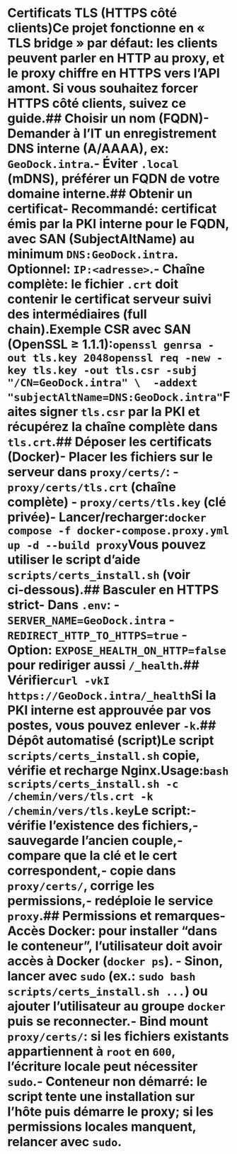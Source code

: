 # Certificats TLS (HTTPS côté clients)Ce projet fonctionne en « TLS bridge » par défaut: les clients peuvent parler en HTTP au proxy, et le proxy chiffre en HTTPS vers l’API amont. Si vous souhaitez forcer HTTPS côté clients, suivez ce guide.## Choisir un nom (FQDN)- Demander à l’IT un enregistrement DNS interne (A/AAAA), ex: `GeoDock.intra`.- Éviter `.local` (mDNS), préférer un FQDN de votre domaine interne.## Obtenir un certificat- Recommandé: certificat émis par la PKI interne pour le FQDN, avec SAN (SubjectAltName) au minimum `DNS:GeoDock.intra`. Optionnel: `IP:<adresse>`.- Chaîne complète: le fichier `.crt` doit contenir le certificat serveur suivi des intermédiaires (full chain).Exemple CSR avec SAN (OpenSSL ≥ 1.1.1):```openssl genrsa -out tls.key 2048openssl req -new -key tls.key -out tls.csr -subj "/CN=GeoDock.intra" \  -addext "subjectAltName=DNS:GeoDock.intra"```Faites signer `tls.csr` par la PKI et récupérez la chaîne complète dans `tls.crt`.## Déposer les certificats (Docker)- Placer les fichiers sur le serveur dans `proxy/certs/`:  - `proxy/certs/tls.crt` (chaîne complète)  - `proxy/certs/tls.key` (clé privée)- Lancer/recharger:```docker compose -f docker-compose.proxy.yml up -d --build proxy```Vous pouvez utiliser le script d’aide `scripts/certs_install.sh` (voir ci‑dessous).## Basculer en HTTPS strict- Dans `.env`:  - `SERVER_NAME=GeoDock.intra`  - `REDIRECT_HTTP_TO_HTTPS=true`  - Option: `EXPOSE_HEALTH_ON_HTTP=false` pour rediriger aussi `/_health`.## Vérifier```curl -vkI https://GeoDock.intra/_health```Si la PKI interne est approuvée par vos postes, vous pouvez enlever `-k`.## Dépôt automatisé (script)Le script `scripts/certs_install.sh` copie, vérifie et recharge Nginx.Usage:```bash scripts/certs_install.sh -c /chemin/vers/tls.crt -k /chemin/vers/tls.key```Le script:- vérifie l’existence des fichiers,- sauvegarde l’ancien couple,- compare que la clé et le cert correspondent,- copie dans `proxy/certs/`, corrige les permissions,- redéploie le service `proxy`.## Permissions et remarques- Accès Docker: pour installer “dans le conteneur”, l’utilisateur doit avoir accès à Docker (`docker ps`).  - Sinon, lancer avec `sudo` (ex.: `sudo bash scripts/certs_install.sh ...`) ou ajouter l’utilisateur au groupe `docker` puis se reconnecter.- Bind mount `proxy/certs/`: si les fichiers existants appartiennent à `root` en `600`, l’écriture locale peut nécessiter `sudo`.- Conteneur non démarré: le script tente une installation sur l’hôte puis démarre le proxy; si les permissions locales manquent, relancer avec `sudo`.